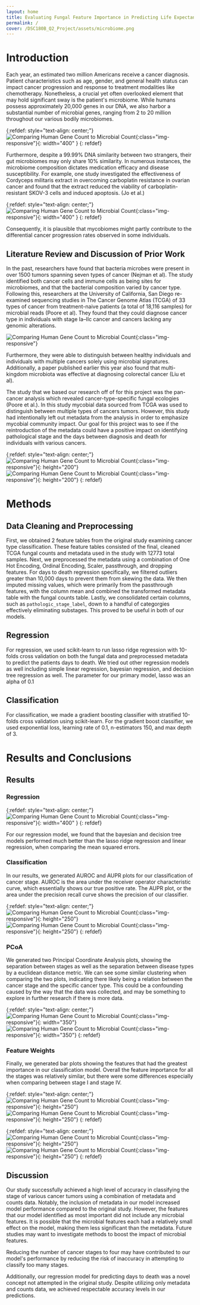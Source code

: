 ```yaml
---
layout: home
title: Evaluating Fungal Feature Importance in Predicting Life Expectancy for Cancer Patients
permalink: /
cover: /DSC180B_Q2_Project/assets/microbiome.png
---
```


# Introduction

Each year, an estimated two million Americans receive a cancer diagnosis. Patient characteristics such as age, gender, and general health status can impact cancer progression and response to treatment modalities like chemotherapy. Nonetheless, a crucial yet often overlooked element that may hold significant sway is the patient's microbiome. While humans possess approximately 20,000 genes in our DNA, we also harbor a substantial number of microbial genes, ranging from 2 to 20 million throughout our various bodily microbiomes. 

{:refdef: style="text-align: center;"}
![Comparing Human Gene Count to Microbial Count](/DSC180B_Q2_Project/assets/human-vs-microbes.png){:class="img-responsive"}{: width="400" }
{: refdef}

Furthermore, despite a 99.99% DNA similarity between two strangers, their gut microbiomes may only share 10% similarity. In numerous instances, the microbiome composition dictates medication efficacy and disease susceptibility. For example, one study investigated the effectiveness of Cordyceps militaris extract in overcoming carboplatin resistance in ovarian cancer and found that the extract reduced the viability of carboplatin-resistant SKOV-3 cells and induced apoptosis. (Jo et al.) 

{:refdef: style="text-align: center;"}
![Comparing Human Gene Count to Microbial Count](https://cdn.shopify.com/s/files/1/0514/0101/products/2008-12-14_Cordyceps_militaris_3107128906.jpg?v=1551741041){:class="img-responsive"}{: width="400" }
{: refdef}

Consequently, it is plausible that mycobiomes might partly contribute to the differential cancer progression rates observed in some individuals.

## Literature Review and Discussion of Prior Work

In the past, researchers have found that bacteria microbes were present in over 1500 tumors spanning seven types of cancer (Nejman et al). The study identified both cancer cells and immune cells as being sites for microbiomes, and that the bacterial composition varied by cancer type. Following this, researchers at the University of California, San Diego re-examined sequencing studies in The Cancer Genome Atlas (TCGA) of 33 types of cancer from treatment-naive patients (a total of 18,116 samples) for microbial reads (Poore et al). They found that they could diagnose cancer type in individuals with stage Ia–IIc cancer and cancers lacking any genomic alterations. 

![Comparing Human Gene Count to Microbial Count](/DSC180B_Q2_Project/assets/poore.jpg){:class="img-responsive"}

Furthermore, they were able to distinguish between healthy individuals and individuals with multiple cancers solely using microbial signatures. Additionally, a paper published earlier this year also found that multi-kingdom microbiota was effective at diagnosing colorectal cancer (Liu et al). 

The study that we based our research off of for this project was the pan-cancer analysis which revealed cancer-type-specific fungal ecologies (Poore et al.). In this study mycobial data sourced from TCGA was used to distinguish between multiple types of cancers tumors. However, this study had intentionally left out metadata from the analysis in order to emphasize mycobial community impact. Our goal for this project was to see if the reintroduction of the metadata could have a positive impact on identifying pathological stage and the days between diagnosis and death for individuals with various cancers.

{:refdef: style="text-align: center;"}
![Comparing Human Gene Count to Microbial Count](https://www.uab.edu/news/media/k2/items/cache/e84ec87f15dcc0ea491d4bb9e6b133bd_XL.jpg){:class="img-responsive"}{: height="200"}
![Comparing Human Gene Count to Microbial Count](https://tasteforlife.com/sites/default/files/styles/facebook/public/conditions-wellness/digestion/meet-your-mycobiome/meet-your-mycobiome.jpg?itok=dsf3ktmf){:class="img-responsive"}{: height="200"}
{: refdef}

# Methods

## Data Cleaning and Preprocessing

First, we obtained 2 feature tables from the original study examining cancer type classification. These feature tables consisted of the final, cleaned TCGA fungal counts and metadata used in the study with 12773 total samples. Next, we preprocessed the metadata using a combination of One Hot Encoding, Ordinal Encoding, Scaler, passthrough, and dropping features. For days to death regression specifically, we filtered outliers greater than 10,000 days to prevent them from skewing the data. We then imputed missing values, which were primarily from the passthrough features, with the column mean and combined the transformed metadata table with the fungal counts table. Lastly, we consolidated certain columns, such as `pathologic_stage_label`, down to a handful of categorgies effectively eliminating substages. This proved to be useful in both of our models.

## Regression

For regression, we used scikit-learn to run lasso ridge regression with 10-folds cross validation on both the fungal data and preprocessed metadata to predict the patients days to death. We tried out other regression models as well including simple linear regression, bayesian regression, and decision tree regression as well. The parameter for our primary model, lasso was an alpha of 0.1

## Classification

For classification, we made a gradient boosting classifier with stratified 10-folds cross validation using scikit-learn. For the gradient boost classifier, we used exponential loss, learning rate of 0.1, n-estimators 150, and max depth of 3.

# Results and Conclusions

## Results

### Regression

{:refdef: style="text-align: center;"}
![Comparing Human Gene Count to Microbial Count](/DSC180B_Q2_Project/assets/regression.png){:class="img-responsive"}{: width="400" }
{: refdef}

For our regression model, we found that the bayesian and decision tree models performed much better than the lasso ridge regression and linear regression, when comparing the mean squared errors.

### Classification

In our results, we generated AUROC and AUPR plots for our classification of cancer stage. AUROC is the area under the receiver operator characteristic curve, which essentially shows our true positive rate. The AUPR plot, or the area under the precision recall curve shows the precision of our classifier. 

{:refdef: style="text-align: center;"}
![Comparing Human Gene Count to Microbial Count](https://github.com/mzh4ng/DSC180B_Q2_Project/blob/main/figures/default-cancer-stage/default-cancer-stage_AUPR.png?raw=true){:class="img-responsive"}{: height="250"}
![Comparing Human Gene Count to Microbial Count](https://github.com/mzh4ng/DSC180B_Q2_Project/blob/main/figures/default-cancer-stage/default-cancer-stage_AUROC.png?raw=true){:class="img-responsive"}{: height="250"}
{: refdef}

### PCoA

We generated two Principal Coordinate Analysis plots, showing the separation between stages as well as the separation between disease types by a euclidean distance metric. We can see some similar clustering when comparing the two plots, indicating there likely being a relation between the cancer stage and the specific cancer type. This could be a confounding caused by the way that the data was collected, and may be something to explore in further research if there is more data. 

{:refdef: style="text-align: center;"}
![Comparing Human Gene Count to Microbial Count](https://github.com/mzh4ng/DSC180B_Q2_Project/blob/main/figures/pca/PCA_pathologic_stage_label.png?raw=true){:class="img-responsive"}{: width="350"}
![Comparing Human Gene Count to Microbial Count](https://github.com/mzh4ng/DSC180B_Q2_Project/blob/main/figures/pca/PCA_disease_type.png?raw=true){:class="img-responsive"}{: width="350"}
{: refdef}

### Feature Weights

Finally, we generated bar plots showing the features that had the greatest importance in our classification model. Overall the feature importance for all the stages was relatively similar, but there were some differences especially when comparing between stage I and stage IV.

{:refdef: style="text-align: center;"}
![Comparing Human Gene Count to Microbial Count](/DSC180B_Q2_Project/assets/stage1.png){:class="img-responsive"}{: height="250"}
![Comparing Human Gene Count to Microbial Count](/DSC180B_Q2_Project/assets/stage2.png){:class="img-responsive"}{: height="250"}
{: refdef}

{:refdef: style="text-align: center;"}
![Comparing Human Gene Count to Microbial Count](/DSC180B_Q2_Project/assets/stage3.png){:class="img-responsive"}{: height="250"}
![Comparing Human Gene Count to Microbial Count](/DSC180B_Q2_Project/assets/stage4.png){:class="img-responsive"}{: height="250"}
{: refdef}

## Discussion

Our study successfully achieved a high level of accuracy in classifying the stage of various cancer tumors using a combination of metadata and counts data. Notably, the inclusion of metadata in our model increased model performance compared to the original study. However, the features that our model identified as most important did not include any microbial features. It is possible that the microbial features each had a relatively small effect on the model, making them less significant than the metadata. Future studies may want to investigate methods to boost the impact of microbial features.

Reducing the number of cancer stages to four may have contributed to our model's performance by reducing the risk of inaccuracy in attempting to classify too many stages.

Additionally, our regression model for predicting days to death was a novel concept not attempted in the original study. Despite utilizing only metadata and counts data, we achieved respectable accuracy levels in our predictions.
